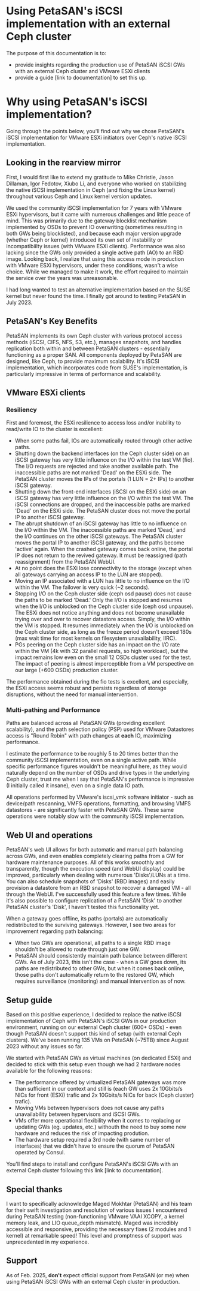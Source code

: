 # Using PetaSAN's iSCSI implementation with an external Ceph cluster

The purpose of this documentation is to:
- provide insights regarding the production use of PetaSAN iSCSI GWs with an external Ceph cluster and VMware ESXi clients
- provide a guide [link to documentation] to set this up.

# Why using PetaSAN's iSCSI implementation?

Going through the points below, you'll find out why we chose PetaSAN's iSCSI implementation for VMware ESXi initiators over Ceph's native iSCSI implementation.

## Looking in the rearview mirror

First, I would first like to extend my gratitude to Mike Christie, Jason Dillaman, Igor Fedotov, Xiubo Li, and everyone who worked on stabilizing the native iSCSI implementation in Ceph (and fixing the Linux kernel) throughout various Ceph and Linux kernel version updates.

We used the community iSCSI implementation for 7 years with VMware ESXi hypervisors, but it came with numerous challenges and little peace of mind. This was primarily due to the gateway blocklist mechanism implemented by OSDs to prevent IO overwriting (sometimes resulting in both GWs being blocklisted), and because each major version upgrade (whether Ceph or kernel) introduced its own set of instability or incompatibiilty issues (with VMware ESXi clients).
Performance was also lacking since the GWs only provided a single active path (AO) to an RBD image. Looking back, I realize that using this access mode in production with VMware ESXi hypervisors, under these conditions, wasn't a wise choice. While we managed to make it work, the effort required to maintain the service over the years was unreasonable.

I had long wanted to test an alternative implementation based on the SUSE kernel but never found the time. I finally got around to testing PetaSAN in July 2023.

## PetaSAN's Key Benefits

PetaSAN implements its own Ceph cluster with various protocol access methods (iSCSI, CIFS, NFS, S3, etc.), manages snapshots, and handles replication both within and between PetaSAN clusters - essentially functioning as a proper SAN. All components deployed by PetaSAN are designed, like Ceph, to provide maximum scalability. It's iSCSI implementation, which incorporates code from SUSE's implementation, is particularly impressive in terms of performance and scalability.

## VMware ESXi clients

### Resiliency

First and foremost, the ESXi resilience to access loss and/or inability to read/write IO to the cluster is excellent:
- When some paths fail, IOs are automatically routed through other active paths.
- Shutting down the backend interfaces (on the Ceph cluster side) on an iSCSI gateway has very little influence on the I/O within the test VM (fio). The I/O requests are rejected and take another available path. The inaccessible paths are not marked 'Dead' on the ESXi side. The PetaSAN cluster moves the IPs of the portals (1 LUN = 2+ IPs) to another iSCSI gateway.
- Shutting down the front-end interfaces (iSCSI on the ESXi side) on an iSCSI gateway has very little influence on the I/O within the test VM. The iSCSI connections are dropped, and the inaccessible paths are marked 'Dead' on the ESXi side. The PetaSAN cluster does not move the portal IP to another iSCSI gateway.
- The abrupt shutdown of an iSCSI gateway has little to no influence on the I/O within the VM. The inaccessible paths are marked 'Dead,' and the I/O continues on the other iSCSI gateways. The PetaSAN cluster moves the portal IP to another iSCSI gateway, and the paths become 'active' again. When the crashed gateway comes back online, the portal IP does not return to the revived gateway. It must be reassigned (path reassignment) from the PetaSAN WebUI.
- At no point does the ESXi lose connectivity to the storage (except when all gateways carrying an access IP to the LUN are stopped).
- Moving an IP associated with a LUN has little to no influence on the I/O within the VM. The failover is very quick (~2 seconds).
- Stopping I/O on the Ceph cluster side (ceph osd pause) does not cause the paths to be marked 'Dead.' Only the I/O is stopped and resumes when the I/O is unblocked on the Ceph cluster side (ceph osd unpause). The ESXi does not notice anything and does not become unavailable trying over and over to recover datastore access. Simply, the I/O within the VM is stopped. It resumes immediately when the I/O is unblocked on the Ceph cluster side, as long as the freeze period doesn't exceed 180s (max wait time for most kernels on filesystem unavailability, IIRC).
- PGs peering on the Ceph cluster side has an impact on the I/O rate within the VM (4k with 32 parallel requests, so high workload), but the impact remains low even on the small 12 OSDs cluster used for the test. The impact of peering is almost imperceptible from a VM perspective on our large (+600 OSDs) production cluster.

The performance obtained during the fio tests is excellent, and especially, the ESXi access seems robust and persists regardless of storage disruptions, without the need for manual intervention.

### Multi-pathing and Performance

Paths are balanced across all PetaSAN GWs (providing excellent scalability), and the path selection policy (PSP) used for VMware Datastores access is "Round Robin" with path changes at **each** IO, maximizing performance.

I estimate the performance to be roughly 5 to 20 times better than the community iSCSI implementation, even on a single active path. While specific performance figures wouldn't be meaningful here, as they would naturally depend on the number of OSDs and drive types in the underlying Ceph cluster, trust me when I say that PetaSAN's performance is impressive (I initially called it insane), even on a single data IO path.

All operations performed by VMware's iscsi_vmk software initiator - such as device/path rescanning, VMFS operations, formatting, and browsing VMFS datastores - are significantly faster with PetaSAN GWs. These same operations were notably slow with the community iSCSI implementation.

## Web UI and operations

PetaSAN's web UI allows for both automatic and manual path balancing across GWs, and even enables completely clearing paths from a GW for hardware maintenance purposes. All of this works smoothly and transparently, though the execution speed (and WebUI display) could be improved, particularly when dealing with numerous 'Disks'/LUNs at a time. You can also schedule snapshots of 'Disks' (RBD images) and easily provision a datastore from an RBD snapshot to recover a damaged VM - all through the WebUI.
I've successfully used this feature a few times. While it's also possible to configure replication of a PetaSAN 'Disk' to another PetaSAN cluster's 'Disk', I haven't tested this functionality yet.

When a gateway goes offline, its paths (portals) are automatically redistributed to the surviving gateways. However, I see two areas for improvement regarding path balancing:

- When two GWs are operational, all paths to a single RBD image shouldn't be allowed to route through just one GW.
- PetaSAN should consistently maintain path balance between different GWs. As of July 2023, this isn't the case - when a GW goes down, its paths are redistributed to other GWs, but when it comes back online, those paths don't automatically return to the restored GW, which requires surveillance (monitoring) and manual intervention as of now.

## Setup guide

Based on this positive experience, I decided to replace the native iSCSI implementation of Ceph with PetaSAN's iSCSI GWs in our production environment, running on our external Ceph cluster (600+ OSDs) - even though PetaSAN doesn't support this kind of setup (with external Ceph clusters). We've been running 135 VMs on PetaSAN (~75TB) since August 2023 without any issues so far.

We started with PetaSAN GWs as virtual machines (on dedicated ESXi) and decided to stick with this setup even though we had 2 hardware nodes available for the following reasons:

- The performance offered by virtualized PetaSAN gateways was more than sufficient in our context and still is (each GW uses 2x 10Gbits/s NICs for front (ESXi) trafic and 2x 10Gbits/s NICs for back (Ceph cluster) trafic).
- Moving VMs between hypervisors does not cause any paths unavailability between hypervisors and iSCSI GWs.
- VMs offer more operational flexibility when it comes to replacing or updating GWs (eg. updates, etc.) withouth the need to buy some new hardware and reduces the risk of impacting prodution.
- The hardware setup required a 3rd node (with same number of interfaces) that we didn't have to ensure the quorum of PetaSAN operated by Consul.

You'll find steps to install and configure PetaSAN's iSCSI GWs with an external Ceph cluster following this link [link to documentation].

## Special thanks

I want to specifically acknowledge Maged Mokhtar (PetaSAN) and his team for their swift investigation and resolution of various issues I encountered during PetaSAN testing (non-functioning VMware VAAI XCOPY, a kernel memory leak, and LIO queue_depth mismatch). Maged was incredibly accessible and responsive, providing the necessary fixes (2 modules and 1 kernel) at remarkable speed! This level and promptness of support was unprecedented in my experience.

## Support

As of Feb. 2025, **don't** expect official support from PetaSAN (or me) when using PetaSAN iSCSI GWs with an external Ceph cluster in production.
